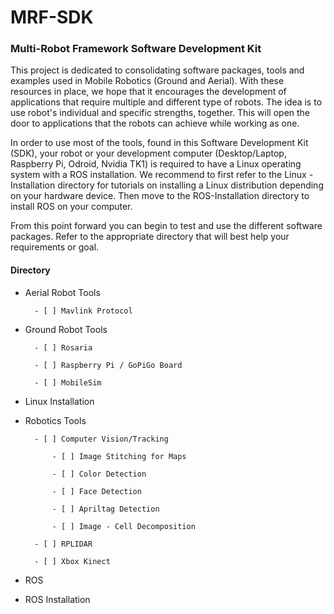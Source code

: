 # MRF-SDK
### Multi-Robot Framework Software Development Kit

This project is dedicated to consolidating software packages, tools and examples used in Mobile Robotics (Ground and Aerial). With these resources in place, we hope that it encourages the development of applications that require multiple and different type of robots. The idea is to use robot's individual and specific strengths, together. This will open the door to applications that the robots can achieve while working as one.

In order to use most of the tools, found in this Software Development Kit (SDK), your robot or your development computer (Desktop/Laptop, Raspberry Pi, Odroid, Nvidia TK1) is required to have a Linux operating system with a ROS installation. We recommend to first refer to the Linux - Installation directory for tutorials on installing a Linux distribution depending on your hardware device. Then move to the ROS-Installation directory to install ROS on your computer. 

From this point forward you can begin to test and use the different software packages. Refer to the appropriate directory that will best help your requirements or goal.


#### Directory

- Aerial Robot Tools

		- [ ] Mavlink Protocol

- Ground Robot Tools

		- [ ] Rosaria

		- [ ] Raspberry Pi / GoPiGo Board

		- [ ] MobileSim

- Linux Installation

- Robotics Tools

		- [ ] Computer Vision/Tracking

			- [ ] Image Stitching for Maps

			- [ ] Color Detection

			- [ ] Face Detection

			- [ ] Apriltag Detection

			- [ ] Image - Cell Decomposition 

		- [ ] RPLIDAR

		- [ ] Xbox Kinect

- ROS

- ROS Installation

